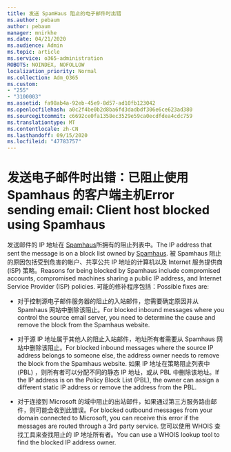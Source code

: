 ```yaml
---
title: 发送 SpamHaus 阻止的电子邮件时出错
ms.author: pebaum
author: pebaum
manager: mnirkhe
ms.date: 04/21/2020
ms.audience: Admin
ms.topic: article
ms.service: o365-administration
ROBOTS: NOINDEX, NOFOLLOW
localization_priority: Normal
ms.collection: Adm_O365
ms.custom:
- "255"
- "3100003"
ms.assetid: fa98ab4a-92eb-45e9-8d57-ad10fb123042
ms.openlocfilehash: a0c2f4be0b2d8ba6fd3dadbdf306e6ce623ad380
ms.sourcegitcommit: c6692ce0fa1358ec3529e59ca0ecdfdea4cdc759
ms.translationtype: MT
ms.contentlocale: zh-CN
ms.lasthandoff: 09/15/2020
ms.locfileid: "47783757"
---
```

# <a name="error-sending-email-client-host-blocked-using-spamhaus"></a><span data-ttu-id="b9064-102">发送电子邮件时出错：已阻止使用 Spamhaus 的客户端主机</span><span class="sxs-lookup"><span data-stu-id="b9064-102">Error sending email: Client host blocked using Spamhaus</span></span>

<span data-ttu-id="b9064-103">发送邮件的 IP 地址在 [Spamhaus](https://go.microsoft.com/fwlink/p/?linkid=123245)所拥有的阻止列表中。</span><span class="sxs-lookup"><span data-stu-id="b9064-103">The IP address that sent the message is on a block list owned by [Spamhaus](https://go.microsoft.com/fwlink/p/?linkid=123245).</span></span> <span data-ttu-id="b9064-104">被 Spamhaus 阻止的原因包括受到危害的帐户、共享公共 IP 地址的计算机以及 Internet 服务提供商 (ISP) 策略。</span><span class="sxs-lookup"><span data-stu-id="b9064-104">Reasons for being blocked by Spamhaus include compromised accounts, compromised machines sharing a public IP address, and Internet Service Provider (ISP) policies.</span></span> <span data-ttu-id="b9064-105">可能的修补程序包括：</span><span class="sxs-lookup"><span data-stu-id="b9064-105">Possible fixes are:</span></span>
  
- <span data-ttu-id="b9064-106">对于控制源电子邮件服务器的阻止的入站邮件，您需要确定原因并从 Spamhaus 网站中删除该阻止。</span><span class="sxs-lookup"><span data-stu-id="b9064-106">For blocked inbound messages where you control the source email server, you need to determine the cause and remove the block from the Spamhaus website.</span></span>

- <span data-ttu-id="b9064-107">对于源 IP 地址属于其他人的阻止入站邮件，地址所有者需要从 Spamhaus 网站中删除该阻止。</span><span class="sxs-lookup"><span data-stu-id="b9064-107">For blocked inbound messages where the source IP address belongs to someone else, the address owner needs to remove the block from the Spamhaus website.</span></span> <span data-ttu-id="b9064-108">如果 IP 地址在策略阻止列表中 (PBL) ，则所有者可以分配不同的静态 IP 地址，或从 PBL 中删除该地址。</span><span class="sxs-lookup"><span data-stu-id="b9064-108">If the IP address is on the Policy Block List (PBL), the owner can assign a different static IP address or remove the address from the PBL.</span></span>

- <span data-ttu-id="b9064-109">对于连接到 Microsoft 的域中阻止的出站邮件，如果通过第三方服务路由邮件，则可能会收到此错误。</span><span class="sxs-lookup"><span data-stu-id="b9064-109">For blocked outbound messages from your domain connected to Microsoft, you can receive this error if the messages are routed through a 3rd party service.</span></span> <span data-ttu-id="b9064-110">您可以使用 WHOIS 查找工具来查找阻止的 IP 地址所有者。</span><span class="sxs-lookup"><span data-stu-id="b9064-110">You can use a WHOIS lookup tool to find the blocked IP address owner.</span></span>

